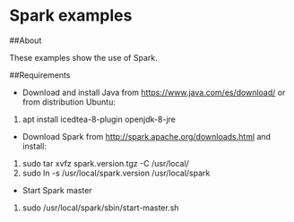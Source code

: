 # Spark examples

##About 

These examples show the use of Spark. 

##Requirements
* Download and install Java from https://www.java.com/es/download/ or from distribution Ubuntu:
1. apt install icedtea-8-plugin openjdk-8-jre

* Download Spark from http://spark.apache.org/downloads.html and install:

1. sudo tar xvfz spark.version.tgz -C   /usr/local/
2. sudo ln -s /usr/local/spark.version   /usr/local/spark


* Start Spark master

1. sudo /usr/local/spark/sbin/start-master.sh
